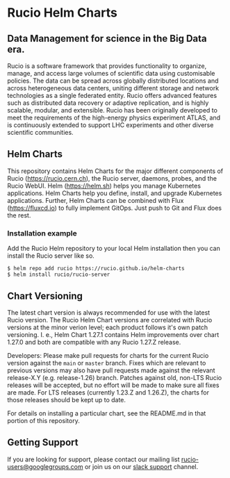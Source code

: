# Rucio Helm Charts 

##  Data Management for science in the Big Data era.

Rucio is a software framework that provides functionality to organize, manage, and access large volumes of scientific data using customisable policies. 
The data can be spread across globally distributed locations and across heterogeneous data centers, uniting different storage and network technologies as a single federated entity. 
Rucio offers advanced features such as distributed data recovery or adaptive replication, and is highly scalable, modular, and extensible. 
Rucio has been originally developed to meet the requirements of the high-energy physics experiment ATLAS, and is continuously extended to support LHC experiments and other diverse scientific communities.

## Helm Charts

This repository contains Helm Charts for the major different components of Rucio (https://rucio.cern.ch), the Rucio server, daemons, probes, and the Rucio WebUI.
Helm (https://helm.sh) helps you manage Kubernetes applications. 
Helm Charts help you define, install, and upgrade  Kubernetes applications. 
Further, Helm Charts can be combined with Flux (https://fluxcd.io) to fully implement GitOps. 
Just push to Git and Flux does the rest.

### Installation example

Add the Rucio Helm repository to your local Helm installation then you can install the Rucio server like so.


    $ helm repo add rucio https://rucio.github.io/helm-charts
    $ helm install rucio/rucio-server

## Chart Versioning

The latest chart version is always recommended for use with the latest Rucio version. 
The Rucio Helm Chart versions are correlated with Rucio versions at the minor verion level; each product follows it's own patch versioning.
I. e., Helm Chart 1.27.1 contains Helm improvements over chart 1.27.0 and both are compatible with any Rucio 1.27.Z release.

Developers: Please make pull requests for charts for the current Rucio version against the `main` or `master` branch. 
Fixes which are relevant to previous versions may also have pull requests made against the relevant release-X.Y (e.g. release-1.26) branch.
Patches against old, non-LTS Rucio releases will be accepted, but no effort will be made to make sure all fixes are made.
For LTS releases (currently 1.23.Z and 1.26.Z), the charts for those releases should be kept up to date.

For details on installing a particular chart, see the README.md in that portion of this repository.

## Getting Support

If you are looking for support, please contact our mailing list rucio-users@googlegroups.com
or join us on our [slack support](<https://rucio.slack.com/messages/#support>) channel.
